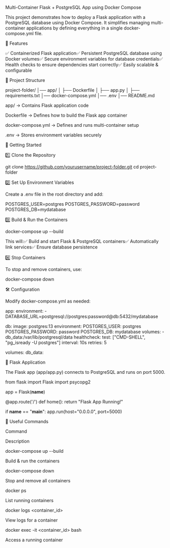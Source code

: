 Multi-Container Flask + PostgreSQL App using Docker Compose

This project demonstrates how to deploy a Flask application with a PostgreSQL database using Docker Compose. It simplifies managing multi-container applications by defining everything in a single docker-compose.yml file.

📌 Features

✅ Containerized Flask application✅ Persistent PostgreSQL database using Docker volumes✅ Secure environment variables for database credentials✅ Health checks to ensure dependencies start correctly✅ Easily scalable & configurable

📁 Project Structure

project-folder/
│── app/
│   ├── Dockerfile
│   ├── app.py
│   ├── requirements.txt
│── docker-compose.yml
│── .env
│── README.md

app/ → Contains Flask application code

Dockerfile → Defines how to build the Flask app container

docker-compose.yml → Defines and runs multi-container setup

.env → Stores environment variables securely

🚀 Getting Started

1️⃣ Clone the Repository

git clone https://github.com/yourusername/project-folder.git
cd project-folder

2️⃣ Set Up Environment Variables

Create a .env file in the root directory and add:

POSTGRES_USER=postgres
POSTGRES_PASSWORD=password
POSTGRES_DB=mydatabase

3️⃣ Build & Run the Containers

docker-compose up --build

This will:✅ Build and start Flask & PostgreSQL containers✅ Automatically link services✅ Ensure database persistence

4️⃣ Stop Containers

To stop and remove containers, use:

docker-compose down

🛠️ Configuration

Modify docker-compose.yml as needed:

app:
  environment:
    - DATABASE_URL=postgresql://postgres:password@db:5432/mydatabase

db:
  image: postgres:13
  environment:
    POSTGRES_USER: postgres
    POSTGRES_PASSWORD: password
    POSTGRES_DB: mydatabase
  volumes:
    - db_data:/var/lib/postgresql/data
  healthcheck:
    test: ["CMD-SHELL", "pg_isready -U postgres"]
    interval: 10s
    retries: 5

volumes:
  db_data:

📌 Flask Application

The Flask app (app/app.py) connects to PostgreSQL and runs on port 5000.

from flask import Flask
import psycopg2

app = Flask(__name__)

@app.route('/')
def home():
    return "Flask App Running!"

if __name__ == "__main__":
    app.run(host="0.0.0.0", port=5000)

📌 Useful Commands

Command

Description

docker-compose up --build

Build & run the containers

docker-compose down

Stop and remove all containers

docker ps

List running containers

docker logs <container_id>

View logs for a container

docker exec -it <container_id> bash

Access a running container
